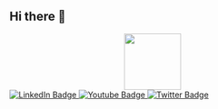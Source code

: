 ## Hi there 👋

<div id="header" align="center">
  <img src="https://i.giphy.com/media/v1.Y2lkPTc5MGI3NjExdTE1aWlwNXNnNGpseHMzYm45cDczdjd5MjZqNWthYjhlN2JuMjZ5cCZlcD12MV9pbnRlcm5hbF9naWZfYnlfaWQmY3Q9cw/VuZhSgPi5ItibCdSoZ/giphy.gif" width="100"/>
</div>

<div id="badges">
  <a href="your-linkedin-URL">
    <img src="https://img.shields.io/badge/LinkedIn-blue?style=for-the-badge&logo=linkedin&logoColor=white" alt="LinkedIn Badge"/>
  </a>
  <a href="your-youtube-URL">
    <img src="https://img.shields.io/badge/YouTube-red?style=for-the-badge&logo=youtube&logoColor=white" alt="Youtube Badge"/>
  </a>
  <a href="your-twitter-URL">
    <img src="https://img.shields.io/badge/Twitter-blue?style=for-the-badge&logo=twitter&logoColor=white" alt="Twitter Badge"/>
  </a>
</div>
<!--
**MHafidafandi/MHafidafandi** is a ✨ _special_ ✨ repository because its `README.md` (this file) appears on your GitHub profile.

Here are some ideas to get you started:

- 🔭 I’m currently working on ...
- 🌱 I’m currently learning ...
- 👯 I’m looking to collaborate on ...
- 🤔 I’m looking for help with ...
- 💬 Ask me about ...
- 📫 How to reach me: ...
- 😄 Pronouns: ...
- ⚡ Fun fact: ...
-->
